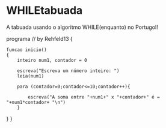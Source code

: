 # WHILEtabuada
A tabuada usando o algoritmo WHILE(enquanto) no Portugol!


programa // by Rehfeld13
{
	
	funcao inicio()
	{
		inteiro num1, contador = 0 

		escreva("Escreva um número inteiro: ")
		leia(num1)

		para (contador=0;contador<=10;contador++){

			escreva("A soma entre "+num1+" x "+contador+" é = "+num1*contador+ "\n")
		}

	    

  
	
   }
}
